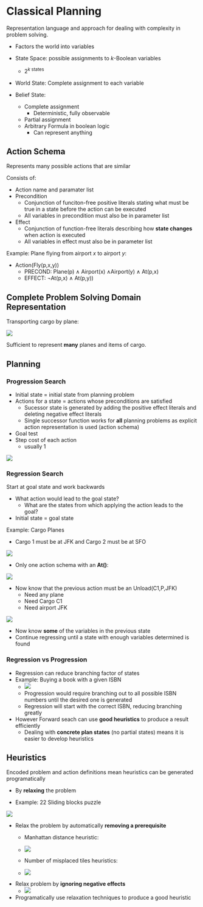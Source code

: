 # Classical Planning
Representation language and approach for dealing with complexity in problem solving.
* Factors the world into variables

* State Space: possible assignments to *k*-Boolean variables
    * 2<sup>*k*</sub> states
* World State: Complete assignment to each variable
* Belief State:
    * Complete assignment
        * Deterministic, fully observable
    * Partial assignment
    * Arbitrary Formula in boolean logic
        * Can represent anything

## Action Schema
Represents many possible actions that are similar

Consists of:
* Action name and paramater list
* Precondition
    * Conjunction of funciton-free positive literals stating what must be true in a state before the action can be executed
    * All variables in precondition must also be in parameter list
* Effect
    * Conjunction of function-free literals describing how **state changes** when action is executed
    * All variables in effect must also be in parameter list

Example: Plane flying from airport *x* to airport *y*:
* Action(Fly(p,x,y))
    * PRECOND: Plane(p) &and; Airport(x) &and;Airport(y) &and; At(p,x)
    * EFFECT: ¬At(p,x) &and; At(p,y))

## Complete Problem Solving Domain Representation
Transporting cargo by plane:

![](../images/2017-11-13-14-13-05.png)

Sufficient to represent **many** planes and items of cargo.

## Planning

### Progression Search
* Initial state = initial state from planning problem
* Actions for a state = actions whose preconditions are satisfied
    * Sucessor state is generated by adding the positive effect literals and deleting negative effect literals
    * Single successor function works for **all** planning problems as explicit action representation is used (action schema)
* Goal test
* Step cost of each action
    * usually 1

![](../images/2017-11-13-14-21-32.png)

### Regression Search
Start at goal state and work backwards
* What action would lead to the goal state?
    * What are the states from which applying the action leads to the goal?
* Initial state = goal state

Example: Cargo Planes
* Cargo 1 must be at JFK and Cargo 2 must be at SFO

![](../images/2017-11-13-14-29-43.png)

* Only one action schema with an **At()**:

![](../images/2017-11-13-14-31-00.png)

* Now know that the previous action must be an Unload(C1,P,JFK)
    * Need any plane
    * Need Cargo C1
    * Need airport JFK
    
![](../images/2017-11-13-14-32-02.png)

* Now know **some** of the variables in the previous state
* Continue regressing until a state with enough variables determined is found

### Regression vs Progression
* Regression can reduce branching factor of states
* Example: Buying a book with a given ISBN
    * ![](../images/2017-11-13-14-36-09.png)
    * Progression would require branching out to all possible ISBN numbers until the desired one is generated
    * Regression will start with the correct ISBN, reducing branching greatly
* However Forward seach can use **good heuristics** to produce a result efficiently
    * Dealing with **concrete plan states** (no partial states) means it is easier to develop heuristics

## Heuristics
Encoded problem and action definitions mean heuristics can be generated programatically
* By **relaxing** the problem

* Example: 22 Sliding blocks puzzle

![](../images/2017-11-13-14-43-44.png)

* Relax the problem by automatically **removing a prerequisite**
    * Manhattan distance heuristic:
    * ![](../images/2017-11-13-14-44-27.png)

    * Number of misplaced tiles heuristics:
    * ![](../images/2017-11-13-14-45-08.png)
* Relax problem by **ignoring negative effects**
    * ![](../images/2017-11-13-14-46-21.png)
* Programatically use relaxation techniques to produce a good heuristic